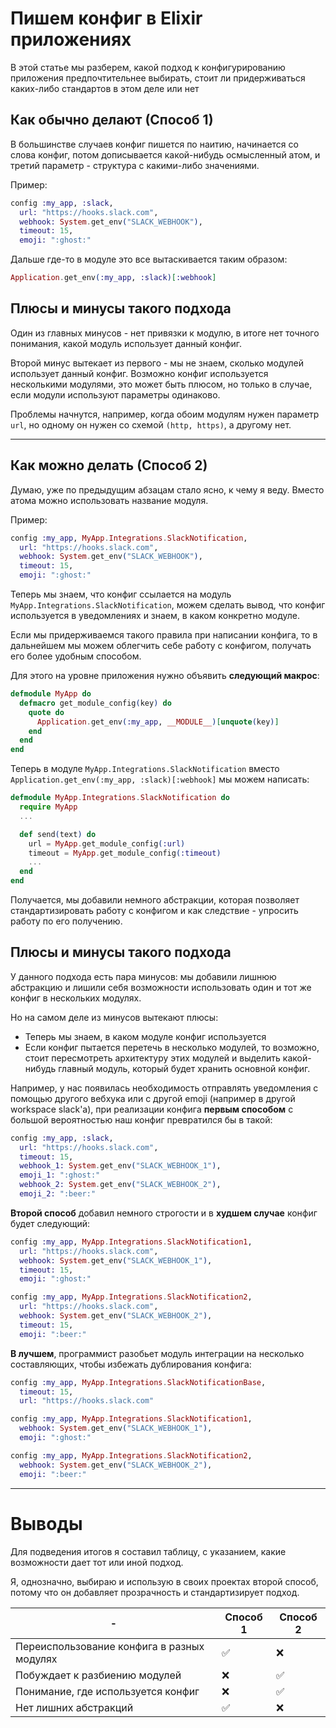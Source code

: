 # Пишем конфиг в Elixir приложениях

В этой статье мы разберем, какой подход к конфигурированию приложения предпочтительнее выбирать, стоит ли придерживаться каких-либо стандартов в этом деле или нет

## Как обычно делают (Способ 1)

В большинстве случаев конфиг пишется по наитию, начинается со слова конфиг, потом дописывается какой-нибудь осмысленный атом, и третий параметр - структура с какими-либо значениями.

Пример:
```elixir
config :my_app, :slack,
  url: "https://hooks.slack.com",
  webhook: System.get_env("SLACK_WEBHOOK"),
  timeout: 15,
  emoji: ":ghost:"
```

Дальше где-то в модуле это все вытаскивается таким образом:

```elixir
Application.get_env(:my_app, :slack)[:webhook]
```

## Плюсы и минусы такого подхода

Один из главных минусов - нет привязки к модулю, в итоге нет точного понимания, какой модуль использует данный конфиг.

Второй минус вытекает из первого - мы не знаем, сколько модулей использует данный конфиг. Возможно конфиг используется несколькими модулями, это может быть плюсом, но только в случае, если модули используют параметры одинаково. 

Проблемы начнутся, например, когда обоим модулям нужен параметр `url`, но одному он нужен со схемой `(http, https)`, а другому нет.

----

## Как можно делать (Способ 2)

Думаю, уже по предыдущим абзацам стало ясно, к чему я веду. Вместо атома можно использовать название модуля.

Пример:
```elixir
config :my_app, MyApp.Integrations.SlackNotification,
  url: "https://hooks.slack.com",
  webhook: System.get_env("SLACK_WEBHOOK"),
  timeout: 15,
  emoji: ":ghost:"
```

Теперь мы знаем, что конфиг ссылается на модуль `MyApp.Integrations.SlackNotification`, можем сделать вывод, что конфиг используется в уведомлениях и знаем, в каком конкретно модуле.

Если мы придерживаемся такого правила при написании конфига, то в дальнейшем мы можем облегчить себе работу с конфигом, получать его более удобным способом.

Для этого на уровне приложения нужно объявить **следующий макрос**:
```elixir
defmodule MyApp do
  defmacro get_module_config(key) do
    quote do
      Application.get_env(:my_app, __MODULE__)[unquote(key)]
    end
  end
end
```

Теперь в модуле `MyApp.Integrations.SlackNotification` вместо `Application.get_env(:my_app, :slack)[:webhook]` мы можем написать:

```elixir
defmodule MyApp.Integrations.SlackNotification do
  require MyApp
  ...

  def send(text) do
    url = MyApp.get_module_config(:url)
    timeout = MyApp.get_module_config(:timeout)
    ...
  end
end
```

Получается, мы добавили немного абстракции, которая позволяет стандартизировать работу с конфигом и как следствие - упросить работу по его получению.


## Плюсы и минусы такого подхода

У данного подхода есть пара минусов: мы добавили лишнюю абстракцию и лишили себя возможности использовать один и тот же конфиг в нескольких модулях.

Но на самом деле из минусов вытекают плюсы:
- Теперь мы знаем, в каком модуле конфиг используется
- Если конфиг пытается перетечь в несколько модулей, то возможно, стоит пересмотреть архитектуру этих модулей и выделить какой-нибудь главный модуль, который будет хранить основной конфиг.

Например, у нас появилась необходимость отправлять уведомления с помощью другого вебхука или с другой emoji (например в другой workspace slack'а), при реализации конфига **первым способом** с большой вероятностью наш конфиг превратился бы в такой:

```elixir
config :my_app, :slack,
  url: "https://hooks.slack.com",
  timeout: 15,
  webhook_1: System.get_env("SLACK_WEBHOOK_1"),
  emoji_1: ":ghost:"
  webhook_2: System.get_env("SLACK_WEBHOOK_2"),
  emoji_2: ":beer:"
```

**Второй способ** добавил немного строгости и в **худшем случае** конфиг будет следующий:

```elixir
config :my_app, MyApp.Integrations.SlackNotification1,
  url: "https://hooks.slack.com",
  webhook: System.get_env("SLACK_WEBHOOK_1"),
  timeout: 15,
  emoji: ":ghost:"

config :my_app, MyApp.Integrations.SlackNotification2,
  url: "https://hooks.slack.com",
  webhook: System.get_env("SLACK_WEBHOOK_2"),
  timeout: 15,
  emoji: ":beer:"
```

**В лучшем**, программист разобьет модуль интеграции на несколько составляющих, чтобы избежать дублирования конфига:

```elixir
config :my_app, MyApp.Integrations.SlackNotificationBase,
  timeout: 15, 
  url: "https://hooks.slack.com"

config :my_app, MyApp.Integrations.SlackNotification1,
  webhook: System.get_env("SLACK_WEBHOOK_1"),
  emoji: ":ghost:"

config :my_app, MyApp.Integrations.SlackNotification2,
  webhook: System.get_env("SLACK_WEBHOOK_2"),
  emoji: ":beer:"
```
----

# Выводы

Для подведения итогов я составил таблицу, с указанием, какие возможности дает тот или иной подход. 

Я, однозначно, выбираю и использую в своих проектах второй способ, потому что он добавляет прозрачность и стандартизирует подход.

| -         | Способ 1       | Способ 2 |
| ----------| ------------- | ------------- |
| Переиспользование конфига в разных модулях  | ✅  | ❌ |
| Побуждает к разбиению модулей  | ❌  | ✅ |
| Понимание, где используется конфиг | ❌  | ✅ |
| Нет лишних абстракций | ✅  | ❌ |
